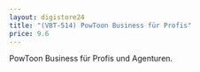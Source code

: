 ```yaml
---
layout: digistore24
title: "(VBT-514) PowToon Business für Profis"
price: 9.6
---
```

<p>PowToon Business f&#xFC;r Profis und Agenturen.</p>